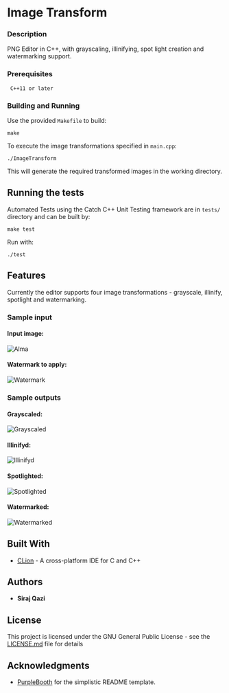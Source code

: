 # Image Transform

### Description

PNG Editor in C++, with grayscaling, illinifying, spot light creation and watermarking support.

### Prerequisites

```
 C++11 or later
```

### Building and Running

Use the provided `Makefile` to build:

```
make
```

To execute the image transformations specified in `main.cpp`:

```
./ImageTransform
```

This will generate the required transformed images in the working directory.

## Running the tests

Automated Tests using the Catch C++ Unit Testing framework are in `tests/` directory and can be built by:
```
make test
```

Run with:
```
./test
````

## Features

Currently the editor supports four image transformations - grayscale, illinify, spotlight and watermarking.

### Sample input

#### Input image:
![Alma](/input/alma.png)

#### Watermark to apply:
![Watermark](/input/overlay.png)

### Sample outputs

#### Grayscaled:
![Grayscaled](/results/out-grayscale.png)

#### Illinifyd:
![Illinifyd](/results/out-illinify.png)

#### Spotlighted:
![Spotlighted](/results/out-spotlight.png)

#### Watermarked:
![Watermarked](/results/out-watermark.png)

## Built With

* [CLion](https://www.jetbrains.com/clion/) - A cross-platform IDE for C and C++

## Authors

* **Siraj Qazi**

## License

This project is licensed under the GNU General Public License - see the [LICENSE.md](LICENSE.md) file for details

## Acknowledgments

 - [PurpleBooth](https://github.com/PurpleBooth) for the simplistic README template.
